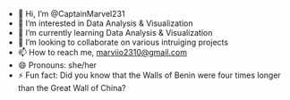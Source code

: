 - 👋 Hi, I’m @CaptainMarvel231
- 👀 I’m interested in Data Analysis & Visualization
- 🌱 I’m currently learning Data Analysis & Visualization
- 💞️ I’m looking to collaborate on various intruiging projects
- 📫 How to reach me, marviio2310@gmail.com
- 😄 Pronouns: she/her
- ⚡ Fun fact: Did you know that the Walls of Benin were four times longer than the Great Wall of China?

<!---
CaptainMarvel231/CaptainMarvel231 is a ✨ special ✨ repository because its `README.md` (this file) appears on your GitHub profile.
You can click the Preview link to take a look at your changes.
--->
